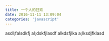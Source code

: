 ```yaml
---
title: 一个人的狂欢
date: 2016-11-11 13:09:04
categories: 'javascript'
---
```

asdl;falsdkfj
al;dskfjlasdf
alkdsfjlka
a;lksdjfklasd